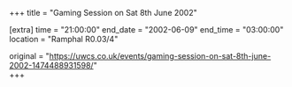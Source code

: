 +++
title = "Gaming Session on Sat 8th June 2002"

[extra]
time = "21:00:00"
end_date = "2002-06-09"
end_time = "03:00:00"
location = "Ramphal R0.03/4"

original = "https://uwcs.co.uk/events/gaming-session-on-sat-8th-june-2002-1474488931598/"    
+++



